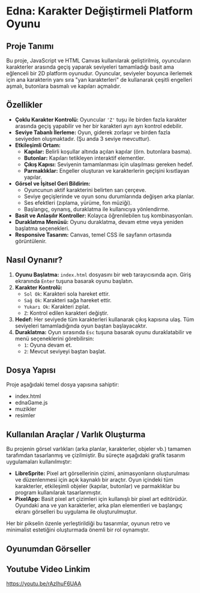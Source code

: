 # Edna: Karakter Değiştirmeli Platform Oyunu

## Proje Tanımı

Bu proje, JavaScript ve HTML Canvas kullanılarak geliştirilmiş, oyuncuların karakterler arasında geçiş yaparak seviyeleri tamamladığı basit ama eğlenceli bir 2D platform oyunudur. Oyuncular, seviyeler boyunca ilerlemek için ana karakterin yanı sıra "yan karakterleri" de kullanarak çeşitli engelleri aşmalı, butonlara basmalı ve kapıları açmalıdır.

## Özellikler

* **Çoklu Karakter Kontrolü:** Oyuncular `'Z'` tuşu ile birden fazla karakter arasında geçiş yapabilir ve her bir karakteri ayrı ayrı kontrol edebilir.
* **Seviye Tabanlı İlerleme:** Oyun, giderek zorlaşır ve birden fazla seviyeden oluşmaktadır. (Şu anda 3 seviye mevcuttur).
* **Etkileşimli Ortam:**
    * **Kapılar:** Belirli koşullar altında açılan kapılar (örn. butonlara basma).
    * **Butonlar:** Kapıları tetikleyen interaktif elementler.
    * **Çıkış Kapısı:** Seviyenin tamamlanması için ulaşılması gereken hedef.
    * **Parmaklıklar:** Engeller oluşturan ve karakterlerin geçişini kısıtlayan yapılar.
* **Görsel ve İşitsel Geri Bildirim:**
    * Oyuncunun aktif karakterini belirten sarı çerçeve.
    * Seviye geçişlerinde ve oyun sonu durumlarında değişen arka planlar.
    * Ses efektleri (zıplama, yürüme, fon müziği).
    * Başlangıç, oynanış, duraklatma ile kullanıcıya yönlendirme.
* **Basit ve Anlaşılır Kontroller:** Kolayca öğrenilebilen tuş kombinasyonları.
* **Duraklatma Menüsü:** Oyunu duraklatma, devam etme veya yeniden başlatma seçenekleri.
* **Responsive Tasarım:** Canvas, temel CSS ile sayfanın ortasında görüntülenir.

## Nasıl Oynanır?

1.  **Oyunu Başlatma:** `index.html` dosyasını bir web tarayıcısında açın. Giriş ekranında `Enter` tuşuna basarak oyunu başlatın.
2.  **Karakter Kontrolü:**
    * `Sol Ok`: Karakteri sola hareket ettir.
    * `Sağ Ok`: Karakteri sağa hareket ettir.
    * `Yukarı Ok`: Karakteri zıplat.
    * `Z`: Kontrol edilen karakteri değiştir.
3.  **Hedef:** Her seviyede tüm karakterleri kullanarak çıkış kapısına ulaş. Tüm seviyeleri tamamladığında oyun baştan başlayacaktır.
4.  **Duraklatma:** Oyun sırasında `Esc` tuşuna basarak oyunu duraklatabilir ve menü seçeneklerini görebilirsin:
    * `1`: Oyuna devam et.
    * `2`: Mevcut seviyeyi baştan başlat.

## Dosya Yapısı

Proje aşağıdaki temel dosya yapısına sahiptir:
* index.html
* ednaGame.js
* muzikler 
* resimler

## Kullanılan Araçlar / Varlık Oluşturma

Bu projenin görsel varlıkları (arka planlar, karakterler, objeler vb.) tamamen tarafımdan tasarlanmış ve çizilmiştir. Bu süreçte aşağıdaki grafik tasarım uygulamaları kullanılmıştır:

* **LibreSprite:** Pixel art görsellerinin çizimi, animasyonların oluşturulması ve düzenlenmesi için açık kaynaklı bir araçtır. Oyun içindeki tüm karakterler, etkileşimli objeler (kapılar, butonlar) ve parmaklıklar bu program kullanılarak tasarlanmıştır.
* **PixelApp:** Basit pixel art çizimleri için kullanışlı bir pixel art editörüdür. Oyundaki ana ve yan karakterler, arka plan elementleri ve başlangıç ekranı görselleri bu uygulama ile oluşturulmuştur.

Her bir pikselin özenle yerleştirildiği bu tasarımlar, oyunun retro ve minimalist estetiğini oluşturmada önemli bir rol oynamıştır.

## Oyunumdan Görseller 


## Youtube Video Linkim
https://youtu.be/rAzIhuF6UAA


